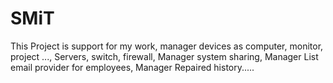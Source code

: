 # SMiT
This Project is support for my work, manager devices as computer, monitor, project ..., Servers, switch, firewall, Manager system sharing, Manager List email provider for employees, Manager Repaired history.....
